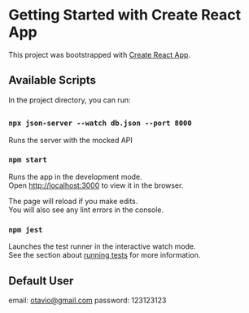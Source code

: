 # Getting Started with Create React App

This project was bootstrapped with [Create React App](https://github.com/facebook/create-react-app).

## Available Scripts

In the project directory, you can run:

##

### `npx json-server --watch db.json --port 8000`

Runs the server with the mocked API

### `npm start`

Runs the app in the development mode.\
Open [http://localhost:3000](http://localhost:3000) to view it in the browser.

The page will reload if you make edits.\
You will also see any lint errors in the console.

### `npm jest`

Launches the test runner in the interactive watch mode.\
See the section about [running tests](https://facebook.github.io/create-react-app/docs/running-tests) for more information.

## Default User

email: otavio@gmail.com
password: 123123123
